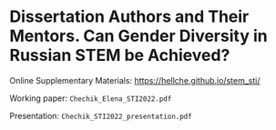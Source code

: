 # Dissertation Authors and Their Mentors. Can Gender Diversity in Russian STEM be Achieved?

Online Supplementary Materials: https://hellche.github.io/stem_sti/

Working paper: `Chechik_Elena_STI2022.pdf`

Presentation: `Chechik_STI2022_presentation.pdf`
